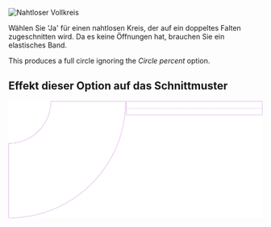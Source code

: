![Nahtloser Vollkreis](seamlessfullcircle.svg)

Wählen Sie 'Ja' für einen nahtlosen Kreis, der auf ein doppeltes Falten zugeschnitten wird. Da es keine Öffnungen hat, brauchen Sie ein elastisches Band.

<Note>

This produces a full circle ignoring the _Circle percent_ option.

</Note>

## Effekt dieser Option auf das Schnittmuster

![Dieses Bild zeigt den Effekt dieser Option, indem es mehrere Varianten überlagert, die einen anderen Wert für diese Option haben](sandy_seamlessfullcircle_sample.svg "Effekt dieser Option auf das Schnittmuster")
